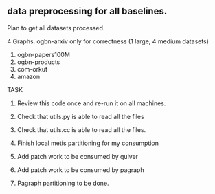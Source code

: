 ## data preprocessing for all baselines.
Plan to get all datasets processed.

4 Graphs.
ogbn-arxiv only for correctness
(1 large, 4 medium datasets)
1. ogbn-papers100M
2. ogbn-products
3. com-orkut
4. amazon

TASK
1. Review this code once and re-run it on all machines.
2. Check that utils.py is able to read all the files
3. Check that utils.cc is able to read all the files.

22. Finish local metis partitioning for my consumption
3. Add patch work to be consumed by quiver
4. Add patch work to be consumed by pagraph
5. Pagraph partitioning to be done.
